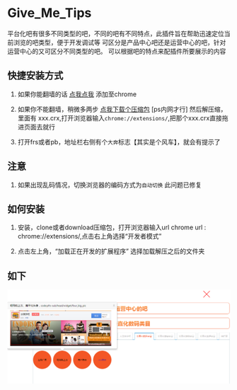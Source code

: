 # Give_Me_Tips

平台化吧有很多不同类型的吧，不同的吧有不同特点，此插件旨在帮助迅速定位当前浏览的吧类型，便于开发调试等
可区分是产品中心吧还是运营中心的吧，针对运营中心的又可区分不同类型的吧。
可以根据吧的特点来配插件所要展示的内容
## 快捷安装方式
1. 如果你能翻墙的话
  [点我点我](https://chrome.google.com/webstore/detail/show-me-you-are/oeppgkfmeappdbakoabgmihbjjoiofen)  添加至chrome
2. 如果你不能翻墙，稍微多两步
  [点我下载个压缩包](http://fedev.baidu.com/~zhangshibiao/tools/Show-Me-You-are_v1.1.rar) [ps内网才行]
  然后解压缩，里面有 xxx.crx,打开浏览器输入`chrome://extensions/`,把那个xxx.crx直接拖进页面去就行

3. 打开frs或者pb，地址栏右侧有个`大奔`标志【其实是个风车】，就会有提示了

## 注意
1. 如果出现乱码情况，切换浏览器的编码方式为`自动切换` 此问题已修复

## 如何安装 ##
 1. 安装，clone或者download压缩包，打开浏览器输入url chrome url :  chrome://extensions/,点击右上角选择“开发者模式”
 
 2. 点击左上角，“加载正在开发的扩展程序” 选择加载解压之后的文件夹

## 如下

![例子](/img/index.png)
